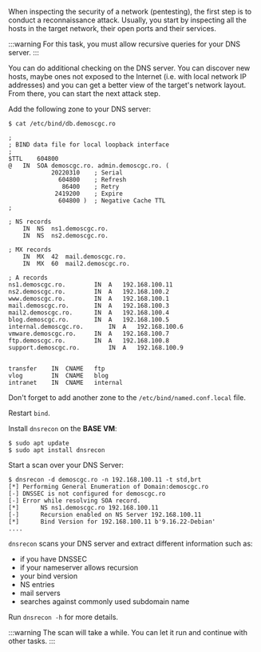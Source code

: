 When inspecting the security of a network (pentesting), the first step is to conduct a reconnaissance attack.
Usually, you start by inspecting all the hosts in the target network, their open ports and their services.

:::warning
For this task, you must allow recursive queries for your DNS server.
:::

You can do additional checking on the DNS server.
You can discover new hosts, maybe ones not exposed to the Internet
(i.e. with local network IP addresses) and you can get a better view of the target's network layout.
From there, you can start the next attack step.

Add the following zone to your DNS server:
```shell-session
$ cat /etc/bind/db.demoscgc.ro
```
```dns-zone
;
; BIND data file for local loopback interface
;
$TTL	604800
@	IN	SOA	demoscgc.ro. admin.demoscgc.ro. (
			20220310	; Serial
			  604800	; Refresh
			   86400	; Retry
			 2419200	; Expire
			  604800 )	; Negative Cache TTL
;

; NS records
	IN	NS	ns1.demoscgc.ro.
	IN	NS	ns2.demoscgc.ro.

; MX records
	IN	MX	42	mail.demoscgc.ro.
	IN	MX	60	mail2.demoscgc.ro.

; A records
ns1.demoscgc.ro.		IN	A	192.168.100.11
ns2.demoscgc.ro.		IN	A	192.168.100.2
www.demoscgc.ro.		IN	A	192.168.100.1
mail.demoscgc.ro.		IN	A	192.168.100.3
mail2.demoscgc.ro.		IN	A	192.168.100.4
blog.demoscgc.ro.		IN	A	192.168.100.5
internal.demoscgc.ro.		IN	A	192.168.100.6
vmware.demoscgc.ro.		IN	A	192.168.100.7
ftp.demoscgc.ro.		IN	A	192.168.100.8
support.demoscgc.ro.		IN	A	192.168.100.9


transfer	IN	CNAME	ftp
vlog		IN	CNAME	blog
intranet	IN	CNAME	internal
```

Don't forget to add another zone to the `/etc/bind/named.conf.local` file.

Restart `bind`.

Install `dnsrecon` on the **BASE VM**:
```shell-session
$ sudo apt update
$ sudo apt install dnsrecon
```

Start a scan over your DNS Server:
```shell-session
$ dnsrecon -d demoscgc.ro -n 192.168.100.11 -t std,brt
[*] Performing General Enumeration of Domain:demoscgc.ro
[-] DNSSEC is not configured for demoscgc.ro
[-] Error while resolving SOA record.
[*] 	 NS ns1.demoscgc.ro 192.168.100.11
[-] 	 Recursion enabled on NS Server 192.168.100.11
[*] 	 Bind Version for 192.168.100.11 b'9.16.22-Debian'
....
```

`dnsrecon` scans your DNS server and extract different information such as:
 * if you have DNSSEC
 * if your nameserver allows recursion
 * your bind version
 * NS entries
 * mail servers
 * searches against commonly used subdomain name

Run `dnsrecon -h` for more details.

:::warning
The scan will take a while. You can let it run and continue with other tasks.
:::
